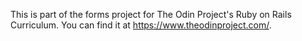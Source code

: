 This is part of the forms project for The Odin Project's Ruby on Rails Curriculum. You can find it at https://www.theodinproject.com/.
